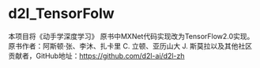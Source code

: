 # d2l_TensorFolw
本项目将《动手学深度学习》 原书中MXNet代码实现改为TensorFlow2.0实现。原书作者：阿斯顿·张、李沐、扎卡里 C. 立顿、亚历山大 J. 斯莫拉以及其他社区贡献者，GitHub地址：https://github.com/d2l-ai/d2l-zh
